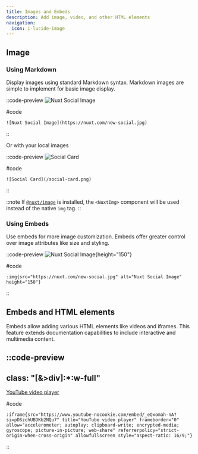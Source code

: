 ```yaml
---
title: Images and Embeds
description: Add image, video, and other HTML elements
navigation:
  icon: i-lucide-image
---
```


## Image

### Using Markdown

Display images using standard Markdown syntax. Markdown images are simple to implement for basic image display.

::code-preview
![Nuxt Social Image](https://nuxt.com/new-social.jpg)

#code
```mdc
![Nuxt Social Image](https://nuxt.com/new-social.jpg)
```
::

Or with your local images

::code-preview
![Social Card](/social-card.png)

#code
```mdc
![Social Card](/social-card.png)
```
::

::note
If [`@nuxt/image`](https://image.nuxt.com/get-started/installation) is installed, the `<NuxtImg>` component will be used instead of the native `img` tag.
::

### Using Embeds

Use embeds for more image customization. Embeds offer greater control over image attributes like size and styling.

::code-preview
![Nuxt Social Image](https://nuxt.com/new-social.jpg){height="150"}

 

#code
```mdc
:img{src="https://nuxt.com/new-social.jpg" alt="Nuxt Social Image" height="150"}
```
::

## Embeds and HTML elements

Embeds allow adding various HTML elements like videos and iframes. This feature extends documentation capabilities to include interactive and multimedia content.

::code-preview
---
class: "[&>div]:*:w-full"
---
[YouTube video player](https://www.youtube-nocookie.com/embed/_eQxomah-nA?si=pDSzchUBDKb2NQu7)

 

#code
```mdc
:iframe{src="https://www.youtube-nocookie.com/embed/_eQxomah-nA?si=pDSzchUBDKb2NQu7" title="YouTube video player" frameborder="0" allow="accelerometer; autoplay; clipboard-write; encrypted-media; gyroscope; picture-in-picture; web-share" referrerpolicy="strict-origin-when-cross-origin" allowfullscreen style="aspect-ratio: 16/9;"}
```
::
